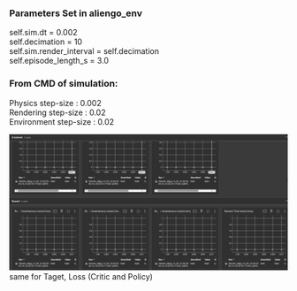 ### Parameters Set in aliengo_env
self.sim.dt = 0.002 <br>
self.decimation = 10 <br>
self.sim.render_interval = self.decimation <br> 
self.episode_length_s = 3.0

### From CMD of simulation:
Physics step-size     : 0.002 <br>
Rendering step-size   : 0.02  <br>
Environment step-size : 0.02

![alt text](image.png)
same for Taget, Loss (Critic and Policy)